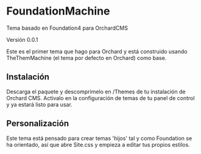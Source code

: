 FoundationMachine
=================

Tema basado en Foundation4 para OrchardCMS

Versión 0.0.1

Este es el primer tema que hago para Orchard y está construido usando TheThemMachine (el tema por defecto en Orchard) como base. 

## Instalación

Descarga el paquete y descomprimelo en /Themes de tu instalación de Orchard CMS. Activalo en la configuración de temas de tu panel de control y ya estará listo para usar.

## Personalización

Este tema está pensado para crear temas 'hijos' tal y como Foundation se ha orientado, así que abre Site.css y empieza a editar tus propios estilos.

